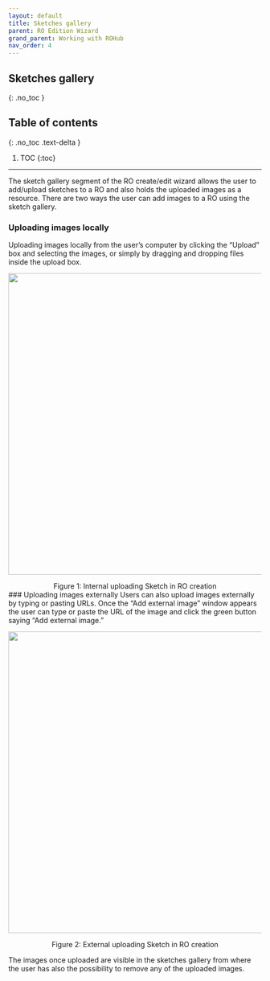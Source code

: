 ```yaml
---
layout: default
title: Sketches gallery
parent: RO Edition Wizard
grand_parent: Working with ROHub
nav_order: 4
---
```


## Sketches gallery
{: .no_toc }
## Table of contents
{: .no_toc .text-delta }

1. TOC
{:toc}
---------
The sketch gallery segment of the RO create/edit wizard  allows the user to add/upload sketches to a RO and also holds the uploaded images as a resource. There are two ways the user can add images to a RO using the sketch gallery.
### Uploading images locally
Uploading images locally from the user’s computer by clicking the “Upload” box and selecting the images, or simply by dragging and dropping files inside the upload box.
<p align="center"> <img src="https://box.psnc.pl/f/a83f2d6c85/?raw=1" width="600"> </p>
<div align="center"> Figure 1: Internal uploading Sketch in RO creation </div>
### Uploading images externally
Users can also upload images externally by typing or pasting URLs. Once the “Add external image” window appears the user can type or paste the URL of the image and click the green button saying “Add external image.”
<p align="center"> <img src="https://box.psnc.pl/f/b08ea48ab0/?raw=1" width="600"> </p>
<div align="center"> Figure 2: External uploading Sketch in RO creation </div>

The images once uploaded are visible in the sketches gallery from where the user has also the possibility to remove any of the uploaded images.

